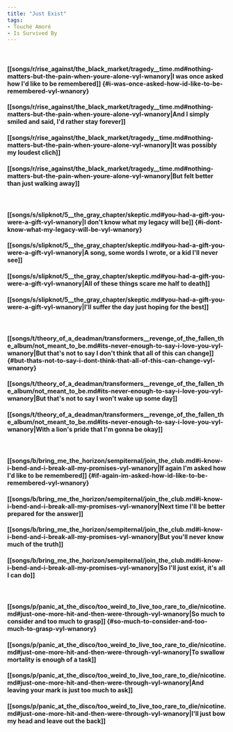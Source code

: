 ```yaml
---
title: "Just Exist"
tags:
- Touché Amoré
- Is Survived By
---
```

&nbsp;
#### [[songs/r/rise_against/the_black_market/tragedy__time.md#nothing-matters-but-the-pain-when-youre-alone-vyl-wnanory|I was once asked how I'd like to be remembered]] {#i-was-once-asked-how-id-like-to-be-remembered-vyl-wnanory}
#### [[songs/r/rise_against/the_black_market/tragedy__time.md#nothing-matters-but-the-pain-when-youre-alone-vyl-wnanory|And I simply smiled and said,  I'd rather stay forever]]
#### [[songs/r/rise_against/the_black_market/tragedy__time.md#nothing-matters-but-the-pain-when-youre-alone-vyl-wnanory|It was possibly my loudest clich]]
#### [[songs/r/rise_against/the_black_market/tragedy__time.md#nothing-matters-but-the-pain-when-youre-alone-vyl-wnanory|But felt better than just walking away]]
&nbsp;
#### [[songs/s/slipknot/5__the_gray_chapter/skeptic.md#you-had-a-gift-you-were-a-gift-vyl-wnanory|I don't know what my legacy will be]] {#i-dont-know-what-my-legacy-will-be-vyl-wnanory}
#### [[songs/s/slipknot/5__the_gray_chapter/skeptic.md#you-had-a-gift-you-were-a-gift-vyl-wnanory|A song, some words I wrote, or a kid I'll never see]]
#### [[songs/s/slipknot/5__the_gray_chapter/skeptic.md#you-had-a-gift-you-were-a-gift-vyl-wnanory|All of these things scare me half to death]]
#### [[songs/s/slipknot/5__the_gray_chapter/skeptic.md#you-had-a-gift-you-were-a-gift-vyl-wnanory|I'll suffer the day just hoping for the best]]
&nbsp;
#### [[songs/t/theory_of_a_deadman/transformers__revenge_of_the_fallen_the_album/not_meant_to_be.md#its-never-enough-to-say-i-love-you-vyl-wnanory|But that's not to say I don't think that all of this can change]] {#but-thats-not-to-say-i-dont-think-that-all-of-this-can-change-vyl-wnanory}
#### [[songs/t/theory_of_a_deadman/transformers__revenge_of_the_fallen_the_album/not_meant_to_be.md#its-never-enough-to-say-i-love-you-vyl-wnanory|But that's not to say I won't wake up some day]]
#### [[songs/t/theory_of_a_deadman/transformers__revenge_of_the_fallen_the_album/not_meant_to_be.md#its-never-enough-to-say-i-love-you-vyl-wnanory|With a lion's pride that I'm gonna be okay]]
&nbsp;
#### [[songs/b/bring_me_the_horizon/sempiternal/join_the_club.md#i-know-i-bend-and-i-break-all-my-promises-vyl-wnanory|If again I'm asked how I'd like to be remembered]] {#if-again-im-asked-how-id-like-to-be-remembered-vyl-wnanory}
#### [[songs/b/bring_me_the_horizon/sempiternal/join_the_club.md#i-know-i-bend-and-i-break-all-my-promises-vyl-wnanory|Next time I'll be better prepared for the answer]]
#### [[songs/b/bring_me_the_horizon/sempiternal/join_the_club.md#i-know-i-bend-and-i-break-all-my-promises-vyl-wnanory|But you'll never know much of the truth]]
#### [[songs/b/bring_me_the_horizon/sempiternal/join_the_club.md#i-know-i-bend-and-i-break-all-my-promises-vyl-wnanory|So I'll just exist, it's all I can do]]
&nbsp;
#### [[songs/p/panic_at_the_disco/too_weird_to_live_too_rare_to_die/nicotine.md#just-one-more-hit-and-then-were-through-vyl-wnanory|So much to consider and too much to grasp]] {#so-much-to-consider-and-too-much-to-grasp-vyl-wnanory}
#### [[songs/p/panic_at_the_disco/too_weird_to_live_too_rare_to_die/nicotine.md#just-one-more-hit-and-then-were-through-vyl-wnanory|To swallow mortality is enough of a task]]
#### [[songs/p/panic_at_the_disco/too_weird_to_live_too_rare_to_die/nicotine.md#just-one-more-hit-and-then-were-through-vyl-wnanory|And leaving your mark is just too much to ask]]
#### [[songs/p/panic_at_the_disco/too_weird_to_live_too_rare_to_die/nicotine.md#just-one-more-hit-and-then-were-through-vyl-wnanory|I'll just bow my head and leave out the back]]
